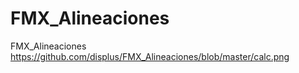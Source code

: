 # FMX_Alineaciones
 FMX_Alineaciones
https://github.com/displus/FMX_Alineaciones/blob/master/calc.png

